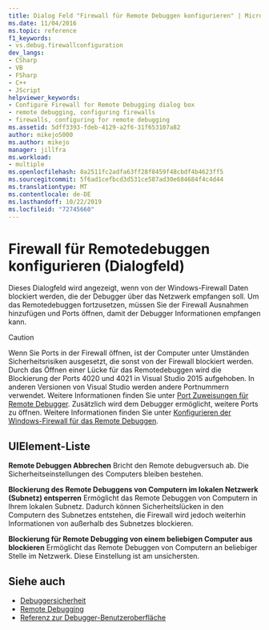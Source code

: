 ```yaml
---
title: Dialog Feld "Firewall für Remote Debuggen konfigurieren" | Microsoft-Dokumentation
ms.date: 11/04/2016
ms.topic: reference
f1_keywords:
- vs.debug.firewallconfiguration
dev_langs:
- CSharp
- VB
- FSharp
- C++
- JScript
helpviewer_keywords:
- Configure Firewall for Remote Debugging dialog box
- remote debugging, configuring firewalls
- firewalls, configuring for remote debugging
ms.assetid: 5dff3393-fdeb-4129-a2f6-31f653107a82
author: mikejo5000
ms.author: mikejo
manager: jillfra
ms.workload:
- multiple
ms.openlocfilehash: 8a2511fc2adfa63ff28f8459f48cbdf4b4623ff5
ms.sourcegitcommit: 5f6ad1cefbcd3d531ce587ad30e684684f4c4d44
ms.translationtype: MT
ms.contentlocale: de-DE
ms.lasthandoff: 10/22/2019
ms.locfileid: "72745660"
---
```

# <a name="configure-firewall-for-remote-debugging-dialog-box"></a>Firewall für Remotedebuggen konfigurieren (Dialogfeld)
Dieses Dialogfeld wird angezeigt, wenn von der Windows-Firewall Daten blockiert werden, die der Debugger über das Netzwerk empfangen soll. Um das Remotedebuggen fortzusetzen, müssen Sie der Firewall Ausnahmen hinzufügen und Ports öffnen, damit der Debugger Informationen empfangen kann.

> [!CAUTION]
> Wenn Sie Ports in der Firewall öffnen, ist der Computer unter Umständen Sicherheitsrisiken ausgesetzt, die sonst von der Firewall blockiert werden. Durch das Öffnen einer Lücke für das Remotedebuggen wird die Blockierung der Ports 4020 und 4021 in Visual Studio 2015 aufgehoben. In anderen Versionen von Visual Studio werden andere Portnummern verwendet. Weitere Informationen finden Sie unter [Port Zuweisungen für Remote Debugger](../debugger/remote-debugger-port-assignments.md). Zusätzlich wird dem Debugger ermöglicht, weitere Ports zu öffnen. Weitere Informationen finden Sie unter [Konfigurieren der Windows-Firewall für das Remote Debuggen](../debugger/configure-the-windows-firewall-for-remote-debugging.md).

## <a name="uielement-list"></a>UIElement-Liste
 **Remote Debuggen Abbrechen** Bricht den Remote debugversuch ab. Die Sicherheitseinstellungen des Computers bleiben bestehen.

 **Blockierung des Remote Debuggens von Computern im lokalen Netzwerk (Subnetz) entsperren** Ermöglicht das Remote Debuggen von Computern in Ihrem lokalen Subnetz. Dadurch können Sicherheitslücken in den Computern des Subnetzes entstehen, die Firewall wird jedoch weiterhin Informationen von außerhalb des Subnetzes blockieren.

 **Blockierung für Remote Debugging von einem beliebigen Computer aus blockieren** Ermöglicht das Remote Debuggen von Computern an beliebiger Stelle im Netzwerk. Diese Einstellung ist am unsichersten.

## <a name="see-also"></a>Siehe auch

- [Debuggersicherheit](../debugger/debugger-security.md)
- [Remote Debugging](../debugger/remote-debugging.md)
- [Referenz zur Debugger-Benutzeroberfläche](../debugger/debugging-user-interface-reference.md)